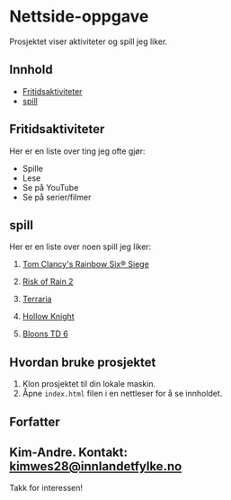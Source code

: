 # Nettside-oppgave
Prosjektet viser aktiviteter og spill jeg liker.

## Innhold

- [Fritidsaktiviteter](#fritidsaktiviteter)
- [spill](#spill)

## Fritidsaktiviteter

Her er en liste over ting jeg ofte gjør:

- Spille
- Lese
- Se på YouTube
- Se på serier/filmer

## spill

Her er en liste over noen spill jeg liker:

1. [Tom Clancy's Rainbow Six® Siege](https://store.steampowered.com/app/359550/Tom_Clancys_Rainbow_Six_Siege/)

2. [Risk of Rain 2](https://store.steampowered.com/app/632360/Risk_of_Rain_2/)
  
3. [Terraria](https://store.steampowered.com/app/105600/Terraria/)
 
4. [Hollow Knight](https://store.steampowered.com/app/367520/Hollow_Knight/)

5. [Bloons TD 6](https://store.steampowered.com/app/960090/Bloons_TD_6/)

## Hvordan bruke prosjektet

1. Klon prosjektet til din lokale maskin.
2. Åpne `index.html` filen i en nettleser for å se innholdet.

## Forfatter

Kim-Andre. Kontakt: kimwes28@innlandetfylke.no
---

Takk for interessen!
